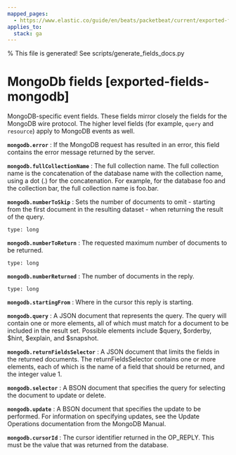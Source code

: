 ```yaml
---
mapped_pages:
  - https://www.elastic.co/guide/en/beats/packetbeat/current/exported-fields-mongodb.html
applies_to:
  stack: ga
---
```


% This file is generated! See scripts/generate_fields_docs.py

# MongoDb fields [exported-fields-mongodb]

MongoDB-specific event fields. These fields mirror closely the fields for the MongoDB wire protocol. The higher level fields (for example, `query` and `resource`) apply to MongoDB events as well.

**`mongodb.error`**
:   If the MongoDB request has resulted in an error, this field contains the error message returned by the server.


**`mongodb.fullCollectionName`**
:   The full collection name. The full collection name is the concatenation of the database name with the collection name, using a dot (.) for the concatenation. For example, for the database foo and the collection bar, the full collection name is foo.bar.


**`mongodb.numberToSkip`**
:   Sets the number of documents to omit - starting from the first document in the resulting dataset - when returning the result of the query.

    type: long


**`mongodb.numberToReturn`**
:   The requested maximum number of documents to be returned.

    type: long


**`mongodb.numberReturned`**
:   The number of documents in the reply.

    type: long


**`mongodb.startingFrom`**
:   Where in the cursor this reply is starting.


**`mongodb.query`**
:   A JSON document that represents the query. The query will contain one or more elements, all of which must match for a document to be included in the result set. Possible elements include $query, $orderby, $hint, $explain, and $snapshot.


**`mongodb.returnFieldsSelector`**
:   A JSON document that limits the fields in the returned documents. The returnFieldsSelector contains one or more elements, each of which is the name of a field that should be returned, and the integer value 1.


**`mongodb.selector`**
:   A BSON document that specifies the query for selecting the document to update or delete.


**`mongodb.update`**
:   A BSON document that specifies the update to be performed. For information on specifying updates, see the Update Operations documentation from the MongoDB Manual.


**`mongodb.cursorId`**
:   The cursor identifier returned in the OP_REPLY. This must be the value that was returned from the database.


